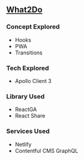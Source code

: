 ## [What2Do](https://what2do.netlify.app/)

### Concept Explored

- Hooks
- PWA
- Transitions

### Tech Explored

- Apollo Client 3

### Library Used

- ReactGA
- React Share

### Services Used

- Netlify
- Contentful CMS GraphQL
